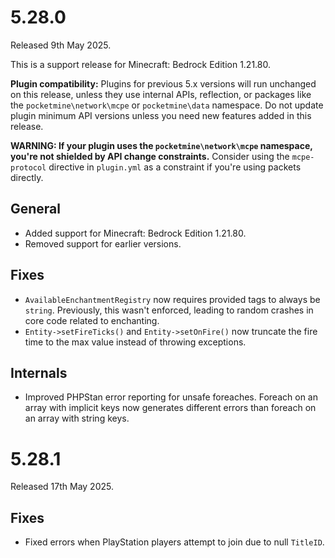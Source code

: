 # 5.28.0
Released 9th May 2025.

This is a support release for Minecraft: Bedrock Edition 1.21.80.

**Plugin compatibility:** Plugins for previous 5.x versions will run unchanged on this release, unless they use internal APIs, reflection, or packages like the `pocketmine\network\mcpe` or `pocketmine\data` namespace.
Do not update plugin minimum API versions unless you need new features added in this release.

**WARNING: If your plugin uses the `pocketmine\network\mcpe` namespace, you're not shielded by API change constraints.**
Consider using the `mcpe-protocol` directive in `plugin.yml` as a constraint if you're using packets directly.

## General
- Added support for Minecraft: Bedrock Edition 1.21.80.
- Removed support for earlier versions.

## Fixes
- `AvailableEnchantmentRegistry` now requires provided tags to always be `string`. Previously, this wasn't enforced, leading to random crashes in core code related to enchanting.
- `Entity->setFireTicks()` and `Entity->setOnFire()` now truncate the fire time to the max value instead of throwing exceptions.

## Internals
- Improved PHPStan error reporting for unsafe foreaches. Foreach on an array with implicit keys now generates different errors than foreach on an array with string keys.

# 5.28.1
Released 17th May 2025.

## Fixes
- Fixed errors when PlayStation players attempt to join due to null `TitleID`.
